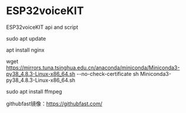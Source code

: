 # ESP32voiceKIT
ESP32voiceKIT api and script

sudo apt update

apt install nginx



wget https://mirrors.tuna.tsinghua.edu.cn/anaconda/miniconda/Miniconda3-py38_4.8.3-Linux-x86_64.sh --no-check-certificate
sh Miniconda3-py38_4.8.3-Linux-x86_64.sh



sudo apt install ffmpeg






githubfast镜像：https://githubfast.com/
